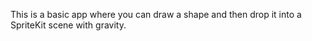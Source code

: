 This is a basic app where you can draw a shape and then drop it into a SpriteKit scene with gravity.
